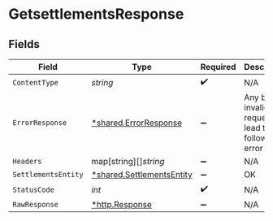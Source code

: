 # GetsettlementsResponse


## Fields

| Field                                                                 | Type                                                                  | Required                                                              | Description                                                           |
| --------------------------------------------------------------------- | --------------------------------------------------------------------- | --------------------------------------------------------------------- | --------------------------------------------------------------------- |
| `ContentType`                                                         | *string*                                                              | :heavy_check_mark:                                                    | N/A                                                                   |
| `ErrorResponse`                                                       | [*shared.ErrorResponse](../../models/shared/errorresponse.md)         | :heavy_minus_sign:                                                    | Any bad or invalid request will lead to following error object        |
| `Headers`                                                             | map[string][]*string*                                                 | :heavy_minus_sign:                                                    | N/A                                                                   |
| `SettlementsEntity`                                                   | [*shared.SettlementsEntity](../../models/shared/settlementsentity.md) | :heavy_minus_sign:                                                    | OK                                                                    |
| `StatusCode`                                                          | *int*                                                                 | :heavy_check_mark:                                                    | N/A                                                                   |
| `RawResponse`                                                         | [*http.Response](https://pkg.go.dev/net/http#Response)                | :heavy_minus_sign:                                                    | N/A                                                                   |